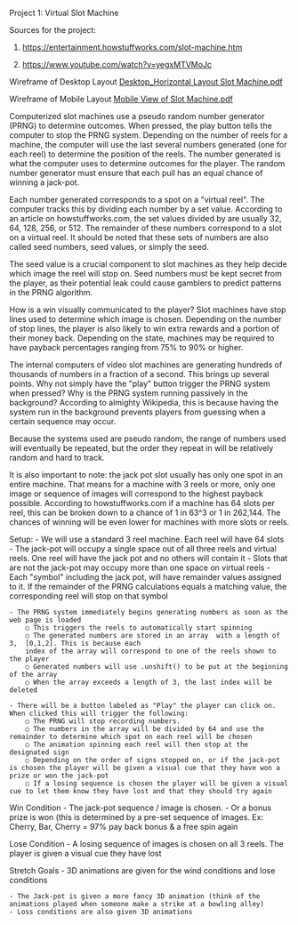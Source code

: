 
Project 1: Virtual Slot Machine 

Sources for the project: 

1. https://entertainment.howstuffworks.com/slot-machine.htm

2. https://www.youtube.com/watch?v=yegxMTVMoJc

Wireframe of Desktop Layout
[Desktop_Horizontal Layout Slot Machine.pdf](https://github.com/toastyThink/Project-1-Browser-based-Game/files/13200947/Desktop_Horizontal.Layout.Slot.Machine.pdf)

Wireframe of Mobile Layout
[Mobile View of Slot Machine.pdf](https://github.com/toastyThink/Project-1-Browser-based-Game/files/13200952/Mobile.View.of.Slot.Machine.pdf)

Computerized slot machines use a pseudo random number generator (PRNG) to determine outcomes. When pressed, the play button tells the computer to stop the PRNG system. Depending on the number of reels for a machine, the computer will use the last several numbers generated (one for each reel) to determine the position of the reels. The number generated is what the computer uses to determine outcomes for the player. The random number generator must ensure that each pull has an equal chance of winning a jack-pot. 

Each number generated corresponds to a spot on a "virtual reel". The computer tracks this by dividing each number by a set value. According to an article on howstuffworks.com, the set values divided by are usually 32, 64, 128, 256, or 512. The remainder of these numbers correspond to a slot on a virtual reel. It should be noted that these sets of numbers are also called seed numbers, seed values, or simply the seed. 

The seed value is a crucial component to slot machines as they help decide which image the reel will stop on. Seed numbers must be kept secret from the player, as their potential leak could cause gamblers to predict patterns in the PRNG algorithm.

How is a win visually communicated to the player? Slot machines have stop lines used to determine which image is chosen. Depending on the number of stop lines, the player is also likely to win extra rewards and a portion of their money back. Depending on the state, machines may be required to have payback percentages ranging from 75% to 90% or higher. 

The internal computers of video slot machines are generating hundreds of thousands of numbers in a fraction of a second. This brings up several points. Why not simply have the "play" button trigger the PRNG system when pressed? Why is the PRNG system running passively in the background? According to almighty Wikipedia, this is because having the system run in the background prevents players from guessing when a certain sequence may occur. 

Because the systems used are pseudo random, the range of numbers used will eventually be repeated, but the order they repeat in will be relatively random and hard to track.

It is also important to note: the jack pot slot usually has only one spot in an entire machine. That means for a machine with 3 reels or more, only one image or sequence of images will correspond to the highest payback possible. According to howstuffworks.com if a machine has 64 slots per reel, this can be broken down to a chance of 1 in 63^3 or 1 in 262,144. The chances of winning will be even lower for machines with more slots or reels. 


Setup: 
	- We will use a standard 3 reel machine. Each reel will have 64 slots 
	- The jack-pot will occupy a single space out of all three reels and virtual reels. One reel will have the jack pot and no others will contain it
	- Slots that are not the jack-pot may occupy more than one space on virtual reels
	- Each "symbol" including the jack pot, will have remainder values assigned to it. If the remainder of the PRNG calculations equals a matching value, the corresponding reel will stop on that symbol
	

	- The PRNG system immediately begins generating numbers as soon as the web page is loaded 
		○ This triggers the reels to automatically start spinning 
		○ The generated numbers are stored in an array  with a length of 3,  [0,1,2]. This is because each 
		index of the array will correspond to one of the reels shown to the player
		○ Generated numbers will use .unshift() to be put at the beginning of the array
		○ When the array exceeds a length of 3, the last index will be deleted 
		
	- There will be a button labeled as "Play" the player can click on. When clicked this will trigger the following: 
		○ The PRNG will stop recording numbers. 
		○ The numbers in the array will be divided by 64 and use the remainder to determine which spot on each reel will be chosen 
		○ The animation spinning each reel will then stop at the designated sign  
		○ Depending on the order of signs stopped on, or if the jack-pot is chosen the player will be given a visual cue that they have won a prize or won the jack-pot
		○ If a losing sequence is chosen the player will be given a visual cue to let them know they have lost and that they should try again

Win Condition
	- The jack-pot sequence / image is chosen. 
	- Or a bonus prize is won (this is determined by a pre-set sequence of images. Ex: Cherry, Bar, Cherry = 97% pay back bonus & a free spin again
	
Lose Condition
	- A losing sequence of images is chosen on all 3 reels. The player is given a visual cue they have lost


Stretch Goals 
	- 3D animations are given for the wind conditions and lose conditions 
 
	- The Jack-pot is given a more fancy 3D animation (think of the animations played when someone make a strike at a bowling alley)
	- Loss conditions are also given 3D animations 

 
	
		
